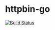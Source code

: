 # httpbin-go

[![Build Status](https://travis-ci.org/Haujilo/httpbin-go.svg?branch=master)](https://travis-ci.org/Haujilo/httpbin-go)
